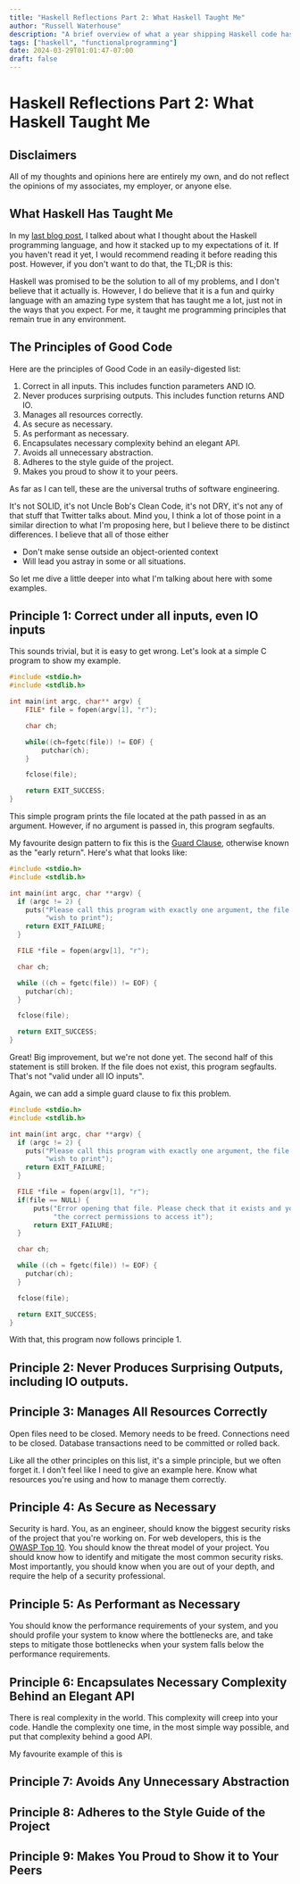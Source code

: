 ```yaml
---
title: "Haskell Reflections Part 2: What Haskell Taught Me"
author: "Russell Waterhouse"
description: "A brief overview of what a year shipping Haskell code has taught me"
tags: ["haskell", "functionalprogramming"]
date: 2024-03-29T01:01:47-07:00
draft: false
---
```


# Haskell Reflections Part 2: What Haskell Taught Me

## Disclaimers

All of my thoughts and opinions here are entirely my own, and do not reflect the opinions of my associates, my employer, or anyone else.

## What Haskell Has Taught Me

In my [last blog post](https://www.rwater.house/post/haskell-1-year), I talked
about what I thought about the Haskell programming language, and how it stacked
up to my expectations of it. If you haven't read it yet, I would recommend
reading it before reading this post. However, if you don't want to do that, the
TL;DR is this:

Haskell was promised to be the solution to all of my problems, and I don't
believe that it actually is. However, I do believe that it is a fun and quirky
language with an amazing type system that has taught me a lot, just not in the
ways that you expect. For me, it taught me programming principles that remain
true in any environment.

## The Principles of Good Code

Here are the principles of Good Code in an easily-digested list:

1. Correct in all inputs. This includes function parameters AND IO.
2. Never produces surprising outputs. This includes function returns AND IO.
3. Manages all resources correctly.
4. As secure as necessary.
5. As performant as necessary.
6. Encapsulates necessary complexity behind an elegant API.
7. Avoids all unnecessary abstraction.
8. Adheres to the style guide of the project.
9. Makes you proud to show it to your peers.

As far as I can tell, these are the universal truths of software engineering.

It's not SOLID, it's not Uncle Bob's Clean Code, it's not DRY, it's not any of
that stuff that Twitter talks about. Mind you, I think a lot of those point in
a similar direction to what I'm proposing here, but I believe there to be
distinct differences. I believe that all of those either

- Don't make sense outside an object-oriented context
- Will lead you astray in some or all situations.

So let me dive a little deeper into what I'm talking about here with some
examples.

## Principle 1: Correct under all inputs, even IO inputs

This sounds trivial, but it is easy to get wrong. Let's look at a simple C
program to show my example.

```c
#include <stdio.h>
#include <stdlib.h>

int main(int argc, char** argv) {
    FILE* file = fopen(argv[1], "r");

    char ch;

    while((ch=fgetc(file)) != EOF) {
        putchar(ch);
    }

    fclose(file);

    return EXIT_SUCCESS;
}
```

This simple program prints the file located at the path passed in as an
argument. However, if no argument is passed in, this program segfaults.

My favourite design pattern to fix this is the [Guard
Clause](https://en.wikipedia.org/wiki/Guard_(computer_science)), otherwise
known as the "early return". Here's what that looks like:

```c
#include <stdio.h>
#include <stdlib.h>

int main(int argc, char **argv) {
  if (argc != 2) {
    puts("Please call this program with exactly one argument, the file you "
         "wish to print");
    return EXIT_FAILURE;
  }

  FILE *file = fopen(argv[1], "r");

  char ch;

  while ((ch = fgetc(file)) != EOF) {
    putchar(ch);
  }

  fclose(file);

  return EXIT_SUCCESS;
}
```

Great! Big improvement, but we're not done yet. The second half of this
statement is still broken. If the file does not exist, this program segfaults.
That's not "valid under all IO inputs".

Again, we can add a simple guard clause to fix this problem.

```c
#include <stdio.h>
#include <stdlib.h>

int main(int argc, char **argv) {
  if (argc != 2) {
    puts("Please call this program with exactly one argument, the file you "
         "wish to print");
    return EXIT_FAILURE;
  }

  FILE *file = fopen(argv[1], "r");
  if(file == NULL) {
      puts("Error opening that file. Please check that it exists and you have "
           "the correct permissions to access it");
      return EXIT_FAILURE;
  }

  char ch;

  while ((ch = fgetc(file)) != EOF) {
    putchar(ch);
  }

  fclose(file);

  return EXIT_SUCCESS;
}
```

With that, this program now follows principle 1.


## Principle 2: Never Produces Surprising Outputs, including IO outputs.

## Principle 3: Manages All Resources Correctly

Open files need to be closed. Memory needs to be freed. Connections need to be
closed. Database transactions need to be committed or rolled back.

Like all the other principles on this list, it's a simple principle, but we
often forget it. I don't feel like I need to give an example here. Know what
resources you're using and how to manage them correctly.


## Principle 4: As Secure as Necessary

Security is hard. You, as an engineer, should know the biggest security risks
of the project that you're working on. For web developers, this is the [OWASP
Top 10](https://owasp.org/www-project-top-ten/). You should know the threat
model of your project. You should know how to identify and mitigate the most
common security risks. Most importantly, you should know when you are out of
your depth, and require the help of a security professional.

## Principle 5: As Performant as Necessary

You should know the performance requirements of your system, and you should
profile your system to know where the bottlenecks are, and take steps to
mitigate those bottlenecks when your system falls below the performance
requirements.

## Principle 6: Encapsulates Necessary Complexity Behind an Elegant API

There is real complexity in the world. This complexity will creep into your
code. Handle the complexity one time, in the most simple way possible, and
put that complexity behind a good API.

My favourite example of this is


## Principle 7: Avoids Any Unnecessary Abstraction

## Principle 8: Adheres to the Style Guide of the Project

## Principle 9: Makes You Proud to Show it to Your Peers



